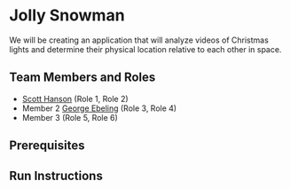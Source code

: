 # Jolly Snowman

<!---Project description (~1 paragraph)-->
We will be creating an application that will analyze videos of Christmas lights and determine their physical location relative to each other in space.

## Team Members and Roles

* [Scott Hanson](https://github.com/computergeek1507/CIS641-HW2-Hanson/) (Role 1, Role 2)
* Member 2 [George Ebeling](https://github.com/ebelingGWEIV/CIS641-HW2-Ebeling.git) (Role 3, Role 4)
* Member 3 (Role 5, Role 6)

## Prerequisites

## Run Instructions
